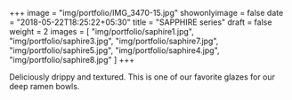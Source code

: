 +++
image = "img/portfolio/IMG_3470-15.jpg"
showonlyimage = false
date = "2018-05-22T18:25:22+05:30"
title = "SAPPHIRE series"
draft = false
weight = 2
images = [ "img/portfolio/saphire1.jpg", "img/portfolio/saphire3.jpg", "img/portfolio/saphire7.jpg", "img/portfolio/saphire5.jpg", "img/portfolio/saphire4.jpg", "img/portfolio/saphire8.jpg" ]
+++
<!--more-->

Deliciously drippy and textured. This is one of our favorite glazes for our deep ramen bowls.